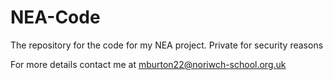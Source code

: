 # NEA-Code
The repository for the code for my NEA project. Private for security reasons

For more details contact me at mburton22@noriwch-school.org.uk
